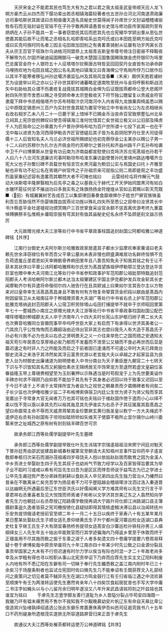<!-- { "loadSidebar": true } -->
　　天厌宋金之不能君其民也笃生大有为之君以君之我太祖圣武皇帝顺天应人龙飞朔方豪杰云从四杰而下僝功辈出若丞相镇海葢较著者也五世孙佥河北河南道肃政廉访司事哈斯状其故请曰丞相奋庸天造名具秘史世莫得闻子孙席世少文封谥稽稽诸丽牲有石而无铭封谥在官铭不在子孙乎敢再拜请愚昔长史馆与修功臣传家报疏列至有炳炳在人子孙不能具一言一事者窃尝抚其后而悲其先也佥宪殖华学颕出羣从思弘世徳嘉其能后故不让而笔之丞相名扎哈即青哈系出克哷氏或曰本田姓至朔方始氏克哷或曰实克哷族时同名者三因主屯田故加田别之有勇畧善骑射从征屡有功岁丙寅长百夫从宗王百官于班珠尔乌讷格河同盟恭上太祖青吉斯皇帝尊号倚注日密昼不释鞍夜不解带为扎尔固齐破迪延国赐御马一破克木楚国汪国鲁国赐珠旗金虎符银印为埓里巴总属官金符十人银符五十人征塔塔尔钦察唐古特哲衮回回契丹女直皆有功承命辟乌哩扬欢地为屯田且城之因公名名其地曰镇海又曰青海俾公守焉局所俘万口居作后以其半不能寒者移弘州孙达噶济袭监弘州及其局风宜春■〈禾来〉屑供天庖若诸树艺为设提举以司之亦以公子孙世其职时诸蕃略定遂南牧至抚州与金将呼察和斯战流矢中右胁绐其众谓不伤裹疮复战竟拔其城赐白金俾为后证既拔燕都命公登大悲阁环射四矢所至市舍悉以赐之寻受顾命奉太宗登极收天下符节独公聴留复以贵戚金符官隶麾下拜中书丞相偕塔齐尔苏布特取汴京河南河中入内省得九龙旗乗舆椅盖悉以赐公中原既定锡恩州三百户为实封世食其赋为置官守始立中书省尚左公为左丞相继尚右改右相岁乙未八月二十一日薨于家上惜悼不已赐金币治丧命百官致祭塟弘州北阜立祠其上宪宗尝拊髀叹曰使吾得镇海江淮何忧惜其亡矣世祖立极又以公旧部及降虏千人为匠局命公之孙章嘉为千户曽孙伊埓布哈为百户世所谓十七投下此其一也在干戈中每以进贤为急河西得伊勒吉齐匠官徳磋后其子皆为名臣阴阳罗丹仕至大司徒得儒十三人后皆知名夫人乌兰必济世祖所赐嫔妃也初克蔡俘金公主某亦以赐公子男一十二人曰约苏穆尔为扎尔古齐佩金符约苏穆尔之曽孙托和齐益州路千户玄孙布哈袭中卫千户曰博果斯从世皇有功云南为济南益都宣慰使曰克埓济苏佥宪髙祖也孙若干人曰八十八佥河东道廉访司事阿勒坦布哈淮东廉访副使曽孙托里靖州路达噜噶齐佥宪大父也子孙繁衍碑不具载世有恒言饮水黒河最为勲旧公实与焉国史曰托卜齐雅至秘也非有功不纪公名在焉锡户树官传之子孙祖宗来可屈指公则二焉即是观之丰功盛烈虽家乗纪述容有逸畧而其皭然大者不可掩也铭曰
　　云雷经纶屯将作解元气鼓动大块斯噫丰隆屏翳相为后先亭之毒之以基我元于赫代工开天伊始同盟黒河有如白水辙环扈征何坚不摧战功曰多我实有之珠旗扬扬金符煌煌从官如云君赐以彰天荒既■〈田〉有城翼翼树艺告成百工以集郢律回春奏食靡艰俾尔子姓世尸厥官族锋虽利吾忘吾胁恬然不伤婴锋蹀血拔燕论功旌以殊礼四矢所至悉公之邸帝曰汝贤其长中书汴蔡底平金社遂墟视功颁赏赐户三百世掌食采设官永额不惩首离优游考终九重震悼赙腆祭丰弘惟桐乡庸昭崇报有穹其封有侐其庙秘史纪名永终不坠顾是刻文益示扬厉

　　大元故赠光禄大夫江浙等处行中书省平章政事柱国追封赵国公阿都哈雅公神道碑铭【并序】

　　江南行台御史大夫阿尔斯兰哈雅致政家居遣其子都水少监摩欢奉家乗请曰老夫赖先世余泽窃禄位有年而吾父平章公墓尚未表非慢也顾盛满难居功名鲜终恒惧不克负荷遗羞丘垄君恩如天幸赐骸骨养痾田里年且八袠吾知免夫子知我其铭之有壬让不获本其状序曰平章公讳阿都哈雅辉和尔氏世为髙昌望族祖伊啰勒鄂兰登达登达华言巨室也赠中奉大夫河南江北等处行中书省参知政事护军范阳郡公祖妣鄂特戬追封范阳郡夫人考讳哈喇阿尔斯兰都木达当太祖肇建区宇国主伊克都护发兵攻金斩其长史闻摩勒齐尔有异遣将命偕彻尔四人驰告行在且具欵诚上曰果如尔言其告尔主以方物来对曰皇帝幸生活髙昌髙昌身且不敢有何有方物复命辇寳货金织段以献由是髙昌内附因留宿卫从太祖南征卒于栁城赠资善大夫湖广等处行中书省右丞上护军范阳郡公妣雅克塔纳追封范阳郡夫人公宿卫积劳除塔山屯田打捕提举不就卒于京师昭回里第年七十一塟城西小南庄之原赠光禄大夫江浙等处行中书省平章政事柱国赵国公配巴哩珲塔噶封栁城郡太夫人卒于济南年八十四大夫时长宪山东护柩归祔子男二长大夫也次赛音哈雅同佥宣徽院事早卒呜呼世臣大家上有启而下有承得以世济其美者公一门其庶几乎公性恂恂而志趣超诣由近侍出官非其志也尝曰我先人有大造于髙昌氏子孙必有兴我不必为也夫以右丞之贤明畏天之义一介往来举危亡之国而措之安遇知太祖天苟引年居髙位享厚禄必矣乃郁而不发蓄而不泄至公又植而不食必再世而后显是葢迟速之有时非人力之所能及而启之于前者固已逢涌而不可遏公卒时大夫已拜南台御史流泽之来浩乎其沛然矣其浮云富贵优游以老宜哉大夫以卓越之才起家监县为良吏入台为材御史出廉诸道为刚明使者入中书分南台为天子重臣歴九朝官二十七转天下识与不识皆知其名而又躬服俭素衣无锦绣居无华饰荣宠方至退然若虚文皇嗣位圣眷益隆玉带上尊锡赉相望至为玉刻署押以示殊遇当是时苟假宠于上为先世要美谥作丰碑亦何求不得顾乃自抑若不能加于其先有于其身者必迟回以待于致事又迟回以至于今日不请于上不谒于太常择所宜为者自为之视世之朝暴贵而夕砻赐碑者有间矣二子长少监也次伊噜哈雅少监二子布格博索俱宿卫内廷公生世为贤子为贤父殁而享其宠嘉出于寻常身大官无闻者万万也其可铭也夫铭曰于维赵国作徳于逸而小心以绎不柔以忮不竞以亟以承其先烈以裕其胤息其先伊谁实为右丞孑孑其征属属其盈髙昌之望曰命靡常主命不辱而天威肃蒋辇其金珍篚厥玄黄归我圣皇以敉宁一方大夫绳武不逺伊迩右丞有孙赵国有子坦坦如砥矫矫如矢维天子使靡不极所止宜尔锡尔山峙川委繄来世之祉城西之原有树有封刻铭丰碑百世可宗

　　故承务郎江西等处儒学副提举叶先生墓碑

　　承务郎江西等处儒学副提举致仕叶先生讳瑞字宗瑞逺祖祖洽宋熈宁间廷对魁天下曽孙廷秀由邵武徙建昌新城春秋擢第官至朝请大夫知梧州言事忤旨仰药卒子逺宣敎郎奉柩归次采石而溺孙茂祖甫四岁母饶夫人抱以依姑赵赵居而敎育之因为金溪人中乡贡进士举娶赵生四子先生其叔子也幼尚气节致力经学以及百家皆得旨要其为举子业不蹈时习或戒以希有司旨先生曰吾为是区区而悖吾师说乎益笃志为已之学进士公卒先生甫冠赀产悉分弟妹而躬耕以食赵夫人卒兄弟四出先生独力营治乆乃幡然曰昔亲在不敢离亲亡矣充吾学为扬显者不力可乎歴瓯越会稽琅瑘涉汶泗过洛入秦道晋以达幽朔无所遇最后至辽东世臣洪氏以好儒闻阐义学方难其师有以先生文行言于平章君祥右丞重喜者及见大悦馆而师焉诸子彬彬以文学济其世美辽东之人翕然知向学者先生力也朝廷以右丞荐授辽阳路儒学敎授再调大宁路升将仕郎江洲路湖口县主簿摄尉事盗久逸者皆获之宪司檄按徳化县疑狱即得其情核虚粮决滞讼县以治闻转抚州乐安务提领俄请老授前官至顺二年十一月二十五日以疾终于家寿八十有五某年某月某日塟某处娶赵氏生子顺女适孔景仰继黄氏生子升宁都州夏河寨巡检女适湖口县典史杜复亨继王氏生子大有荫宜春扬桥务提领女适髙安白沙寨巡检孙铁柱孙男三人缜纲绎女三人先生年五十始出卒能致官而行其学迹徧海内乃得返乡里至于休致而终于正寝虽用不尽其施而敎之振于东善之淑于人者多矣遗文四十卷庸学提要六卷周易释疑十卷于虖博矣哉中原贡举废将九十年江南亦四十年某少时先公敎之曰金源分裂且事贡举国家之大未有不行但迟速有时尔力学以俟当有际也时混一才二十年故老尚多幸及从学粗有得也寻以校职从事山北宪贡举诏下乃弃而应荐先生实主文辽阳科制废乆内地有所不悉辽阳在东僻有司一切昧于奉行先生纎悉敎之盖江南内附时年已三十余矣习于场屋条制者也监试佥宪田时佐曰微先生几不能奉诏有壬既获荐文入礼部经问之奥策问之切见者莫不駴异先生在湖口方鸣金鼓行江有壬归省临江遇之中流欢甚至顺庚午有壬为两淮转运使先生惠然肯来年八十四矣饮食起居犹昔也手写大学中庸二书注字如蝇头以与小儿留月余归明年遂没又八年升来武昌请铭将刻之阡兹铭也其谁宜为铭曰
　　于虖先生志壹学醇友善行道耻为乡人昔隘分裂占毕苟安四海既一我辙乃环有韫未襮贾用不售尔不我知我不尔觏晚慕幼安片帆辽东有命自天皋比卑公俊造宾兴坠绪孰绎绍逺选公张此东僻乐育嘉惠侏离伊吾纠邑司征曷究我书八十五年口不药剂禔身所遗根茂实遂旅无所容道路屏营归来正首于虖先生

　　故通议大夫江西等处槯茶都转运使万公神道碑铭【并序】

